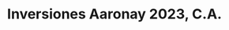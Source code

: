 ---
title: "Inversiones Aaronay 2023, C.A."
url: /caracas/inversiones-aaronay-2023-c-a/
shop: tienda de variedades
---